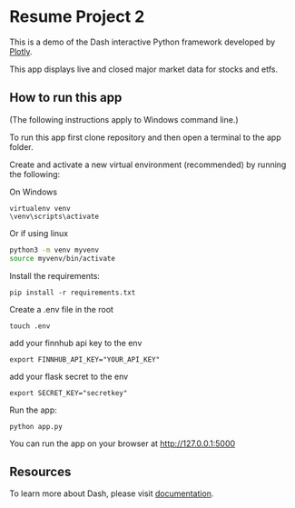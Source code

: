 # Resume Project 2

This is a demo of the Dash interactive Python framework developed by [Plotly](https://plot.ly/).

This app displays live and closed major market data for stocks and etfs.

## How to run this app

(The following instructions apply to Windows command line.)

To run this app first clone repository and then open a terminal to the app folder.

Create and activate a new virtual environment (recommended) by running
the following:

On Windows

```
virtualenv venv
\venv\scripts\activate
```

Or if using linux

```bash
python3 -m venv myvenv
source myvenv/bin/activate
```

Install the requirements:

```
pip install -r requirements.txt
```

Create a .env file in the root

```
touch .env
```

add your finnhub api key to the env

```
export FINNHUB_API_KEY="YOUR_API_KEY"
```

add your flask secret to the env

```
export SECRET_KEY="secretkey"
```

Run the app:

```
python app.py
```

You can run the app on your browser at http://127.0.0.1:5000

## Resources

To learn more about Dash, please visit [documentation](https://plot.ly/dash).
